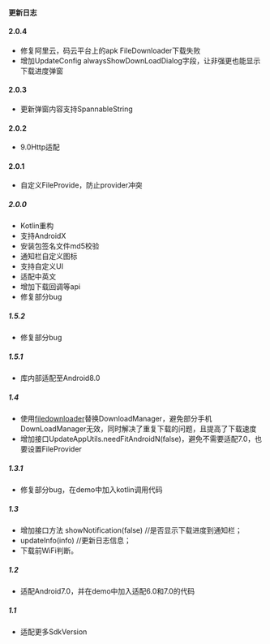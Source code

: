 #### 更新日志
#### 2.0.4
* 修复阿里云，码云平台上的apk FileDownloader下载失败
* 增加UpdateConfig alwaysShowDownLoadDialog字段，让非强更也能显示下载进度弹窗
#### 2.0.3
* 更新弹窗内容支持SpannableString
#### 2.0.2
* 9.0Http适配
#### 2.0.1
* 自定义FileProvide，防止provider冲突
##### 2.0.0
* Kotlin重构
* 支持AndroidX
* 安装包签名文件md5校验
* 通知栏自定义图标
* 支持自定义UI
* 适配中英文
* 增加下载回调等api
* 修复部分bug
##### 1.5.2
* 修复部分bug
##### 1.5.1
* 库内部适配至Android8.0
##### 1.4
* 使用[filedownloader](https://github.com/lingochamp/FileDownloader)替换DownloadManager，避免部分手机DownLoadManager无效，同时解决了重复下载的问题，且提高了下载速度
* 增加接口UpdateAppUtils.needFitAndroidN(false)，避免不需要适配7.0，也要设置FileProvider
##### 1.3.1
* 修复部分bug，在demo中加入kotlin调用代码
##### 1.3
* 增加接口方法 showNotification(false) //是否显示下载进度到通知栏；
* updateInfo(info) //更新日志信息；
* 下载前WiFi判断。
##### 1.2
* 适配Android7.0，并在demo中加入适配6.0和7.0的代码
##### 1.1
* 适配更多SdkVersion